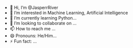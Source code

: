 - 👋 Hi, I’m @JasperrRiver
- 👀 I’m interested in Machine Learning, Artificial Intelligence
- 🌱 I’m currently learning Python...
- 💞️ I’m looking to collaborate on ...
- 📫 How to reach me ...
- 😄 Pronouns: He/Him...
- ⚡ Fun fact: ...

<!---
JasperrRiver/JasperrRiver is a ✨ special ✨ repository because its `README.md` (this file) appears on your GitHub profile.
You can click the Preview link to take a look at your changes.
--->
